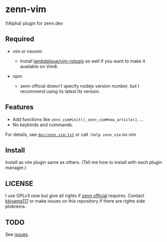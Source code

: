 # zenn-vim

(!Alpha) plugin for zenn.dev

## Required

- vim or neovim
  - Install [lambdalisue/vim-rplugin](https://github.com/lambdalisue/vim-rplugin)
  as well if you want to make it available on Vim8.

- npm
  - zenn official doesn't specify nodejs version number, but I recommend using
    its latest lts version.

## Features

- Add functions like `zenn_vim#init()`, `zenn_vim#new_article()`, ...
- No keybinds and commands.

For details, see [`doc/zenn_vim.txt`](https://github.com/kkiyama117/zenn-vim/blob/master/doc/zenn_vim.txt)
or call `:help zenn_vim` on vim

## Install

Install as vim plugin same as others.
(Tell me how to install with each plugin manager.)

## LICENSE

I use GPLv3 now but give all rights if [zenn official](https://github.com/zenn-dev)
requires.
Contact [kkiyama117](https://github.com/kkiyama117) or make issues on this
repository if there are rights side plobrems.

## TODO

See [issues](https://github.com/kkiyama117/zenn-vim/issues).

